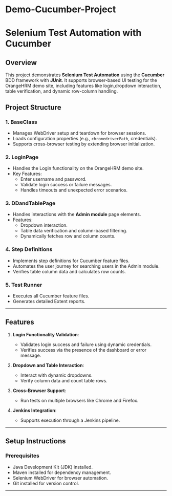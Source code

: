 # Demo-Cucumber-Project
# Selenium Test Automation with Cucumber

## Overview
This project demonstrates **Selenium Test Automation** using the **Cucumber** BDD framework with **JUnit**. 
It supports browser-based UI testing for the OrangeHRM demo site, including features like login,dropdown interaction, table verification, and dynamic row-column handling.


## Project Structure

### 1. **BaseClass**
   - Manages WebDriver setup and teardown for browser sessions.
   - Loads configuration properties (e.g., `chromedriverPath`, credentials).
   - Supports cross-browser testing by extending browser initialization.

### 2. **LoginPage**
   - Handles the Login functionality on the OrangeHRM demo site.
   - Key Features:
     - Enter username and password.
     - Validate login success or failure messages.
     - Handles timeouts and unexpected error scenarios.

### 3. **DDandTablePage**
   - Handles interactions with the **Admin module** page elements.
   - Features:
     - Dropdown interaction.
     - Table data verification and column-based filtering.
     - Dynamically fetches row and column counts.

### 4. **Step Definitions**
   - Implements step definitions for Cucumber feature files.
   - Automates the user journey for searching users in the Admin module.
   - Verifies table column data and calculates row counts.

### 5. **Test Runner**
   - Executes all Cucumber feature files.
   - Generates detailed Extent reports.

---

## Features

1. **Login Functionality Validation**:
   - Validates login success and failure using dynamic credentials.
   - Verifies success via the presence of the dashboard or error message.

2. **Dropdown and Table Interaction**:
   - Interact with dynamic dropdowns.
   - Verify column data and count table rows.

3. **Cross-Browser Support**:
   - Run tests on multiple browsers like Chrome and Firefox.

4. **Jenkins Integration**:
   - Supports execution through a Jenkins pipeline.
     
---

## Setup Instructions

### Prerequisites
- Java Development Kit (JDK) installed.
- Maven installed for dependency management.
- Selenium WebDriver for browser automation.
- Git installed for version control.

---

